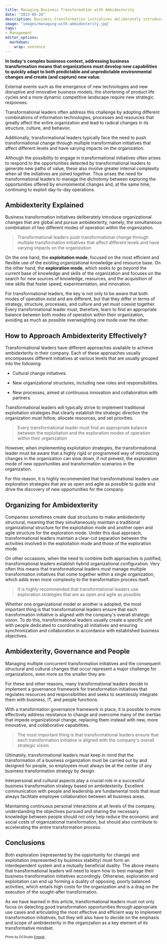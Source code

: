 ```yaml
---
title: Managing Business Transformation with Ambidexterity
date: "2023-05-24"
description: Business transformation initiatives deliberately introduce organizational changes that are global and pursue ambidexterity, namely, the simultaneous combination of two different modes of operation, the exploitation mode and the exploration mode. In general, companies will use different approaches in their exploration and exploitation strategies.
image: "images/managing-with-ambidexterity.jpg"
tags: 
- Management
editor_options: 
  markdown: 
    wrap: sentence
---
```


**In today's complex business context, addressing business transformation means that organizations must develop new capabilities to quickly adapt to both predictable and unpredictable environmental changes and create (and capture) new value.**

External events such as the emergence of new technologies and new disruptive and innovative business models, the shortening of product life cycles and a more dynamic competitive landscape require new strategic responses.

Transformational leaders often address this challenge by adopting different combinations of information technologies, processes and resources that greatly affect the entire organization and lead to radical changes in its structure, culture, and behavior.

Additionally, transformational leaders typically face the need to push transformational change through multiple transformation initiatives that affect different levels and have varying impacts on the organization.

Although the possibility to engage in transformational initiatives often arises to respond to the opportunities detected by transformational leaders to generate new paths of value, these also involve greater internal complexity when all the initiatives are joined together.
Thus arises the need for transformational leaders to manage the dichotomy between exploring the opportunities offered by environmental changes and, at the same time, continuing to exploit day-to-day operations.

## Ambidexterity Explained

Business transformation initiatives deliberately introduce organizational changes that are global and pursue ambidexterity, namely, the simultaneous combination of two different modes of operation within the organization.

> Transformational leaders push transformational change through multiple transformation initiatives that affect different levels and have varying impacts on the organization

On the one hand, the **exploitation mode**, focused on the most efficient and flexible use of the existing organizational knowledge and resource base.
On the other hand, the **exploration mode**, which seeks to go beyond the current base of knowledge and skills of the organization and focuses on the search for new sources of knowledge, resources, and the acquisition of new skills that foster speed, experimentation, and innovation.

For transformational leaders, the key is not only to be aware that both modes of operation exist and are different, but that they differ in terms of strategy, structure, processes, and culture and yet must coexist together.
Every transformational leader must, therefore, learn to find an appropriate balance between both modes of operation within their organization, avoiding as much as possible overweighting one mode over the other.

## How to Approach Ambidexterity Effectively?

Transformational leaders have different approaches available to achieve ambidexterity in their company.
Each of these approaches usually encompasses different initiatives at various levels that are usually grouped into the following:

-   Cultural change initiatives.

-   New organizational structures, including new roles and responsibilities.

-   New processes, aimed at continuous innovation and collaboration with partners.

Transformational leaders will typically strive to implement traditional exploitation strategies that clearly establish the strategic direction the organization must follow, allocate resources, and set priorities.

> Every transformational leader must find an appropriate balance between the exploitation and the exploration modes of operation within their organization

However, when implementing exploitation strategies, the transformational leader must be aware that a highly rigid or programmed way of introducing changes in the organization can slow down, if not prevent, the exploration mode of new opportunities and transformation scenarios in the organization.

For this reason, it is highly recommended that transformational leaders use exploration strategies that are as open and agile as possible to guide and drive the discovery of new opportunities for the company.

## Organizing for Ambidexterity

Companies sometimes create dual structures to make ambidexterity structural, meaning that they simultaneously maintain a traditional organizational structure for the exploitation mode and another open and agile structure for the exploration mode.
Under this dual approach, transformational leaders maintain a clear-cut separation between the activities involved in the exploitation mode and those of the exploration mode.

On other occasions, when the need to combine both approaches is justified, transformational leaders establish hybrid organizational configuration.
Very often this means that transformational leaders must manage multiple transformation initiatives that come together within a single organization, which adds even more complexity to the transformation process itself.

> It is highly recommended that transformational leaders use exploration strategies that are as open and agile as possible

Whether one organizational model or another is adopted, the most important thing is that transformational leaders ensure that each transformation initiative is aligned with the company's overall strategic vision.
To do this, transformational leaders usually create a specific unit with people dedicated to coordinating all initiatives and ensuring synchronization and collaboration in accordance with established business objectives.

## Ambidexterity, Governance and People

Managing multiple concurrent transformation initiatives and the consequent structural and cultural changes that occur represent a major challenge for organizations, even more so the smaller they are.

For these and other reasons, many transformational leaders decide to implement a governance framework for transformation initiatives that regulates resources and responsibilities and seeks to seamlessly integrate them with business, IT, and people functions.

With a transformation governance framework in place, it is possible to more effectively address resistance to change and overcome many of the inertias that impede organizational change, replacing them instead with new, more innovative, and collaborative capabilities.

> The most important thing is that transformational leaders ensure that each transformation initiative is aligned with the company's overall strategic vision

Ultimately, transformational leaders must keep in mind that the transformation of a business organization must be carried out by and designed for people, so employees must always be at the center of any business transformation strategy by design.

Interpersonal and cultural aspects play a crucial role in a successful business transformation strategy based on ambidexterity.
Excellent communication with people and leadership are fundamental tools that must always facilitate employee collaboration between all business areas.

Maintaining continuous personal interactions at all levels of the company, understanding the objectives pursued and sharing the necessary knowledge between people should not only help reduce the economic and social costs of organizational transformation, but should also contribute to accelerating the entire transformation process.

## Conclusions

Both exploration (represented by the opportunity for change) and exploitation (represented by business stability) must form an interdependent system and a mutually beneficial duality.
The above means that transformational leaders will need to learn how to best manage their business transformation initiatives accordingly.
Otherwise, exploration and exploitation can end up forming a duality of opposing, poorly balanced activities, which entails high costs for the organization and is a drag on the execution of the sought-after transformation.

As we have learned in this article, transformational leaders must not only focus on detecting good transformation opportunities through appropriate use cases and articulating the most effective and efficient way to implement transformation initiatives, but they will also have to decide on the emphasis and scope of ambidexterity in the organization as a key element of its transformative mindset.

<p style= "font-size:10px;">Photo by DCStudio <a href="https://www.freepik.es/foto-gratis/diverso-equipo-companeros-trabajo-que-tienen-asociacion-exitosa-sienten-felices-trabajo-equipo-profesional-gente-alegre-celebrando-acuerdo-colaboracion-juntos-reunion-sala-juntas_29602690.htm#query=management&position=9&from_view=search&track=sph" target="_blank">Freepik</a></p>
